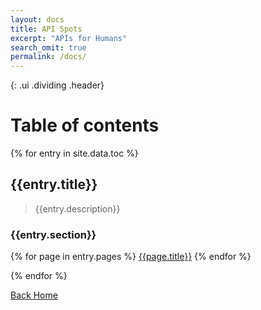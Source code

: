 ```yaml
---
layout: docs
title: API Spots
excerpt: "APIs for Humans"
search_omit: true
permalink: /docs/
---
```

{: .ui .dividing .header}
# Table of contents

{% for entry in site.data.toc %}

<h2>{{entry.title}}</h2>
<blockquote>{{entry.description}}</blockquote>

<h3>{{entry.section}}</h3>

<div class="ui list">
  {% for page in entry.pages %}
    <a class="item" href="{{page.url}}">{{page.title}}</a>
  {% endfor %}
</div>

{% endfor %}


<a class="ui large basic primary button fluid" href="/">
  Back Home
  <i class="right home icon"></i>
</a>
